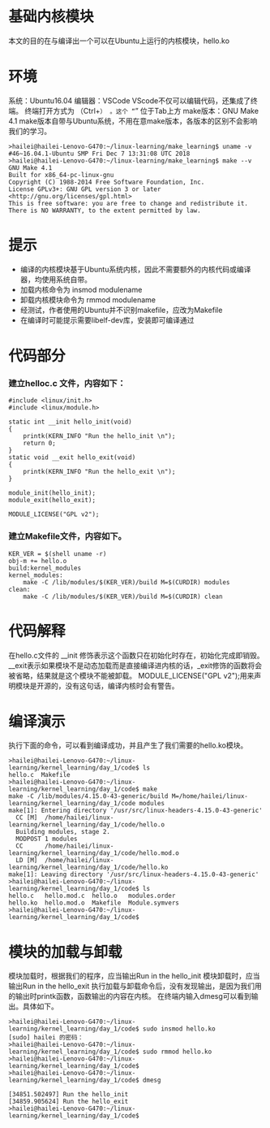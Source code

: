 # 基础内核模块

本文的目的在与编译出一个可以在Ubuntu上运行的内核模块，hello.ko

# 环境
系统：Ubuntu16.04
编辑器：VSCode
VScode不仅可以编辑代码，还集成了终端。
终端打开方式为 （Ctrl+`） 。这个 “`” 位于Tab上方
make版本：GNU Make 4.1
make版本自带与Ubuntu系统，不用在意make版本，各版本的区别不会影响我们的学习。
```
>hailei@hailei-Lenovo-G470:~/linux-learning/make_learning$ uname -v
#46~16.04.1-Ubuntu SMP Fri Dec 7 13:31:08 UTC 2018
>hailei@hailei-Lenovo-G470:~/linux-learning/make_learning$ make --v
GNU Make 4.1
Built for x86_64-pc-linux-gnu
Copyright (C) 1988-2014 Free Software Foundation, Inc.
License GPLv3+: GNU GPL version 3 or later <http://gnu.org/licenses/gpl.html>
This is free software: you are free to change and redistribute it.
There is NO WARRANTY, to the extent permitted by law.
```
# 提示
- 编译的内核模块基于Ubuntu系统内核，因此不需要额外的内核代码或编译器，均使用系统自带。
- 加载内核命令为 insmod modulename
- 卸载内核模块命令为 rmmod modulename
- 经测试，作者使用的Ubuntu并不识别makefile，应改为Makefile
- 在编译时可能提示需要libelf-dev库，安装即可编译通过

# 代码部分
### 建立helloc.c 文件，内容如下：
```
#include <linux/init.h>
#include <linux/module.h>

static int __init hello_init(void)
{
    printk(KERN_INFO "Run the hello_init \n");
    return 0;
}
static void __exit hello_exit(void)
{
    printk(KERN_INFO "Run the hello_exit \n");
}

module_init(hello_init);
module_exit(hello_exit);

MODULE_LICENSE("GPL v2");
```
### 建立Makefile文件，内容如下。
```
KER_VER = $(shell uname -r)
obj-m += hello.o
build:kernel_modules
kernel_modules:
	make -C /lib/modules/$(KER_VER)/build M=$(CURDIR) modules
clean:
	make -C /lib/modules/$(KER_VER)/build M=$(CURDIR) clean
```
# 代码解释
在hello.c文件的 __init 修饰表示这个函数只在初始化时存在，初始化完成即销毁。__exit表示如果模块不是动态加载而是直接编译进内核的话，_exit修饰的函数将会被省略，结果就是这个模块不能被卸载。
MODULE_LICENSE("GPL v2");用来声明模块是开源的，没有这句话，编译内核时会有警告。

# 编译演示
执行下面的命令，可以看到编译成功，并且产生了我们需要的hello.ko模块。
```
>hailei@hailei-Lenovo-G470:~/linux-learning/kernel_learning/day_1/code$ ls
hello.c  Makefile
>hailei@hailei-Lenovo-G470:~/linux-learning/kernel_learning/day_1/code$ make
make -C /lib/modules/4.15.0-43-generic/build M=/home/hailei/linux-learning/kernel_learning/day_1/code modules
make[1]: Entering directory '/usr/src/linux-headers-4.15.0-43-generic'
  CC [M]  /home/hailei/linux-learning/kernel_learning/day_1/code/hello.o
  Building modules, stage 2.
  MODPOST 1 modules
  CC      /home/hailei/linux-learning/kernel_learning/day_1/code/hello.mod.o
  LD [M]  /home/hailei/linux-learning/kernel_learning/day_1/code/hello.ko
make[1]: Leaving directory '/usr/src/linux-headers-4.15.0-43-generic'
>hailei@hailei-Lenovo-G470:~/linux-learning/kernel_learning/day_1/code$ ls
hello.c   hello.mod.c  hello.o   modules.order
hello.ko  hello.mod.o  Makefile  Module.symvers
>hailei@hailei-Lenovo-G470:~/linux-learning/kernel_learning/day_1/code$
```
# 模块的加载与卸载
模块加载时，根据我们的程序，应当输出Run in the hello_init
模块卸载时，应当输出Run in the hello_exit
执行加载与卸载命令后，没有发现输出，是因为我们用的输出时printk函数，函数输出的内容在内核。
在终端内输入dmesg可以看到输出。具体如下。
```
>hailei@hailei-Lenovo-G470:~/linux-learning/kernel_learning/day_1/code$ sudo insmod hello.ko
[sudo] hailei 的密码：
>hailei@hailei-Lenovo-G470:~/linux-learning/kernel_learning/day_1/code$ sudo rmmod hello.ko
>hailei@hailei-Lenovo-G470:~/linux-learning/kernel_learning/day_1/code$
>hailei@hailei-Lenovo-G470:~/linux-learning/kernel_learning/day_1/code$ dmesg

[34851.502497] Run the hello_init
[34859.905624] Run the hello_exit
>hailei@hailei-Lenovo-G470:~/linux-learning/kernel_learning/day_1/code$
```